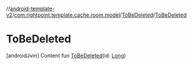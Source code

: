 //[android-template-v2](../../index.md)/[com.rightpoint.template.cache.room.model](../index.md)/[ToBeDeleted](index.md)/[ToBeDeleted](-to-be-deleted.md)



# ToBeDeleted
[androidJvm]
Content
fun [ToBeDeleted](-to-be-deleted.md)(id: [Long](https://kotlinlang.org/api/latest/jvm/stdlib/kotlin/-long/index.html))
